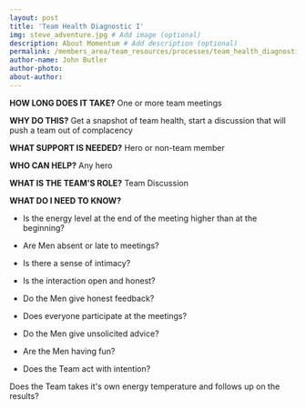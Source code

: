 ```yaml
---
layout: post
title: 'Team Health Diagnostic I'
img: steve_adventure.jpg # Add image (optional)
description: About Momentum # Add description (optional)
permalink: /members_area/team_resources/processes/team_health_diagnostic_I
author-name: John Butler
author-photo: 
about-author: 
---
```


**HOW LONG DOES IT TAKE?** One or more team meetings

**WHY DO THIS?** Get a snapshot of team health, start a discussion that will push a team out of complacency

**WHAT SUPPORT IS NEEDED?** Hero or non-team member

**WHO CAN HELP?** Any hero

**WHAT IS THE TEAM'S ROLE?** Team Discussion

**WHAT DO I NEED TO KNOW?**

-   Is the energy level at the end of the meeting higher than at the beginning?

-   Are Men absent or late to meetings?

-   Is there a sense of intimacy?

-   Is the interaction open and honest?

-   Do the Men give honest feedback?

-   Does everyone participate at the meetings?

-   Do the Men give unsolicited advice?

-   Are the Men having fun?

-   Does the Team act with intention?

Does the Team takes it's own energy temperature and follows up on the results?
